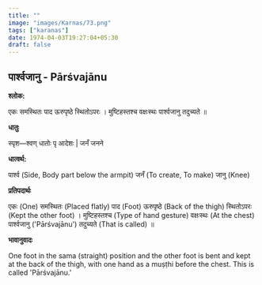 ```yaml
---
title: ""
image: "images/Karnas/73.png"
tags: ["karanas"]
date: 1974-04-03T19:27:04+05:30
draft: false
---
```


## पार्श्वजानु - Pārśvajānu

**श्लोक:**

एकः समस्थितः पाद ऊरुपृष्ठे स्थितोऽपरः । मुष्टिहस्तश्च वक्षःस्थः पार्श्वजानु तदुच्यते ॥

**धातुः**

स्पृश—श्वण् धातोः पृ आदेशः |
जनँ जनने

**धात्वर्थ:**

पार्श्व (Side, Body part below the armpit)
जनँ (To create, To make) जानु (Knee)

**प्रतिपदार्थः**

एकः (One) समस्थितः (Placed flatly) पाद (Foot) ऊरुपृष्ठे (Back of the thigh) स्थितोऽपरः (Kept the other foot) । मुष्टिहस्तश्च (Type of hand gesture) वक्षःस्थः (At the chest) पार्श्वजानु ('Pārśvajānu') तदुच्यते (That is called) ॥

**भावानुवादः**

One foot in the sama (straight) position and the other foot is bent and kept at the back of the thigh, with one hand as a muṣṭhi before the chest. This is called 'Pārśvajānu.'